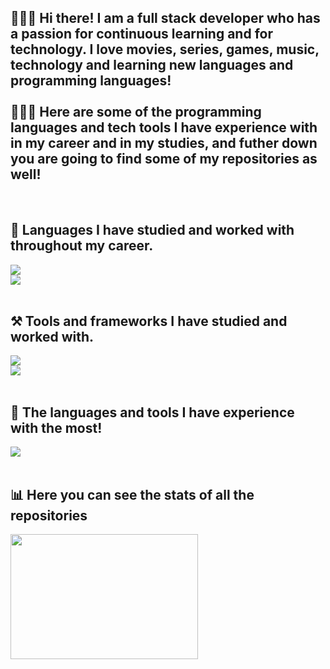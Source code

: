 <!-- Find more icons => https://github.com/tandpfun/skill-icons -->
<h2 align="left">
    👨‍💻💬 Hi there! I am a full stack developer who has a passion for continuous learning and for technology. I love movies, series, games, music, technology and learning new languages and programming languages!<br/><br/>
    👨‍💻💬 Here are some of the programming languages and tech tools I have experience with in my career and in my studies, and futher down you are going to find some of my repositories as well!
</h2>
<br/>
<h2 align="left">🧩 Languages I have studied and worked with throughout my career.</h2>
<div align="left">
    <img src="https://skillicons.dev/icons?i=javascript,typescript,html,css" /><br>
    <img src="https://skillicons.dev/icons?i=python,cs,nodejs,java,regex,powershell" /><br>
</div>
<br/>
<h2 align="left">⚒️ Tools and frameworks I have studied and worked with.</h2>
<div align="left">
    <img src="https://skillicons.dev/icons?i=dotnet,django,flask,fastapi,selenium,vue,npm,bootstrap,react" /><br>
    <img src="https://skillicons.dev/icons?i=docker,git,postgresql,sqlite,linux,postman,github,gitlab,jenkins,visualstudio,vscode" /><br>
</div>
<br/>
<h2 align="left">💎 The languages and tools I have experience with the most!</h2>
<div align="left">
    <img src="https://skillicons.dev/icons?i=python,cs,javascript,selenium,postgresql,git,fastapi" /><br>
</div>
<br/>
<h2 align="left">📊 Here you can see the stats of all the repositories</h2>
<div align="left">
    <img height="200em" width="300" src="https://github-readme-stats.vercel.app/api/top-langs/?username=caueoliveiraaa&layout=compact&langs_count=100&theme=dracula"/>
</div>
